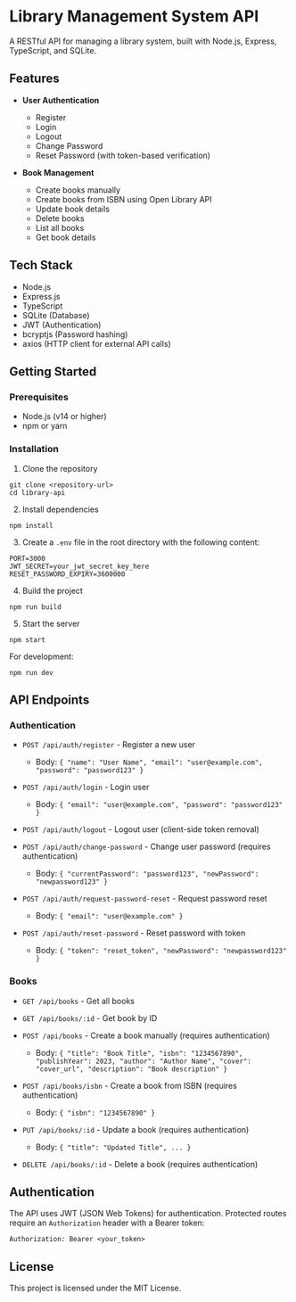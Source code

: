 # Library Management System API

A RESTful API for managing a library system, built with Node.js, Express, TypeScript, and SQLite.

## Features

- **User Authentication**
  - Register
  - Login
  - Logout
  - Change Password
  - Reset Password (with token-based verification)

- **Book Management**
  - Create books manually
  - Create books from ISBN using Open Library API
  - Update book details
  - Delete books
  - List all books
  - Get book details

## Tech Stack

- Node.js
- Express.js
- TypeScript
- SQLite (Database)
- JWT (Authentication)
- bcryptjs (Password hashing)
- axios (HTTP client for external API calls)

## Getting Started

### Prerequisites

- Node.js (v14 or higher)
- npm or yarn

### Installation

1. Clone the repository
```
git clone <repository-url>
cd library-api
```

2. Install dependencies
```
npm install
```

3. Create a `.env` file in the root directory with the following content:
```
PORT=3000
JWT_SECRET=your_jwt_secret_key_here
RESET_PASSWORD_EXPIRY=3600000
```

4. Build the project
```
npm run build
```

5. Start the server
```
npm start
```

For development:
```
npm run dev
```

## API Endpoints

### Authentication

- `POST /api/auth/register` - Register a new user
  - Body: `{ "name": "User Name", "email": "user@example.com", "password": "password123" }`

- `POST /api/auth/login` - Login user
  - Body: `{ "email": "user@example.com", "password": "password123" }`

- `POST /api/auth/logout` - Logout user (client-side token removal)

- `POST /api/auth/change-password` - Change user password (requires authentication)
  - Body: `{ "currentPassword": "password123", "newPassword": "newpassword123" }`

- `POST /api/auth/request-password-reset` - Request password reset
  - Body: `{ "email": "user@example.com" }`

- `POST /api/auth/reset-password` - Reset password with token
  - Body: `{ "token": "reset_token", "newPassword": "newpassword123" }`

### Books

- `GET /api/books` - Get all books

- `GET /api/books/:id` - Get book by ID

- `POST /api/books` - Create a book manually (requires authentication)
  - Body: `{ "title": "Book Title", "isbn": "1234567890", "publishYear": 2023, "author": "Author Name", "cover": "cover_url", "description": "Book description" }`

- `POST /api/books/isbn` - Create a book from ISBN (requires authentication)
  - Body: `{ "isbn": "1234567890" }`

- `PUT /api/books/:id` - Update a book (requires authentication)
  - Body: `{ "title": "Updated Title", ... }`

- `DELETE /api/books/:id` - Delete a book (requires authentication)

## Authentication

The API uses JWT (JSON Web Tokens) for authentication. Protected routes require an `Authorization` header with a Bearer token:

```
Authorization: Bearer <your_token>
```

## License

This project is licensed under the MIT License.